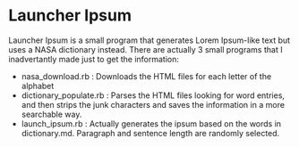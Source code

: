 Launcher Ipsum
==============

Launcher Ipsum is a small program that generates Lorem Ipsum-like text but uses a NASA dictionary instead.
There are actually 3 small programs that I inadvertantly made just to get the information:
- nasa_download.rb : Downloads the HTML files for each letter of the alphabet
- dictionary_populate.rb : Parses the HTML files looking for word entries, and then strips the junk characters and saves the information in a more searchable way.
- launch_ipsum.rb : Actually generates the ipsum based on the words in dictionary.md. Paragraph and sentence length are randomly selected.
